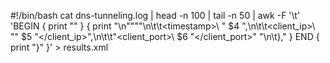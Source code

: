 #!/bin/bash
cat dns-tunneling.log | head -n 100 | tail -n 50 | awk -F '\t' 'BEGIN { print "<dnslog>" } { print "\n\""<row>""\n\t\t\<timestamp>\ " $4 "</timestamp>\,\n\t\t\<client_ip>\ \"\" $5 "</client_ip>\",\n\t\t\"<client_port>\ $6 "</client_port>\" "\n\t}," } END { print "}" }' > results.xml
